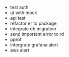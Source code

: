 - test auth
- ut with mock
- api test
- refactor er to package
- integrate db migration
- send important error to rd
- pprof
- intergrate grafana alert
- aws alert